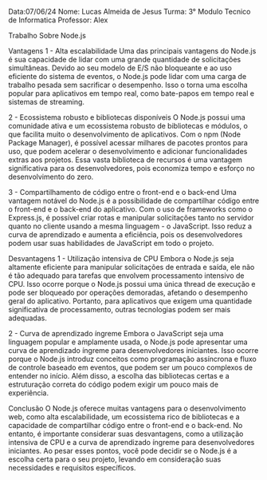 Data:07/06/24
Nome: Lucas Almeida de Jesus
Turma: 3° Modulo Tecnico de Informatica
Professor: Alex


Trabalho Sobre Node.js


Vantagens
1 - Alta escalabilidade
Uma das principais vantagens do Node.js é sua capacidade de lidar com uma grande quantidade de solicitações simultâneas. Devido ao seu modelo de E/S não bloqueante e ao uso eficiente do sistema de eventos, o Node.js pode lidar com uma carga de trabalho pesada sem sacrificar o desempenho. Isso o torna uma escolha popular para aplicativos em tempo real, como bate-papos em tempo real e sistemas de streaming.

2 - Ecossistema robusto e bibliotecas disponíveis
O Node.js possui uma comunidade ativa e um ecossistema robusto de bibliotecas e módulos, o que facilita muito o desenvolvimento de aplicativos. Com o npm (Node Package Manager), é possível acessar milhares de pacotes prontos para uso, que podem acelerar o desenvolvimento e adicionar funcionalidades extras aos projetos. Essa vasta biblioteca de recursos é uma vantagem significativa para os desenvolvedores, pois economiza tempo e esforço no desenvolvimento do zero.

3 - Compartilhamento de código entre o front-end e o back-end
Uma vantagem notável do Node.js é a possibilidade de compartilhar código entre o front-end e o back-end do aplicativo. Com o uso de frameworks como o Express.js, é possível criar rotas e manipular solicitações tanto no servidor quanto no cliente usando a mesma linguagem - o JavaScript. Isso reduz a curva de aprendizado e aumenta a eficiência, pois os desenvolvedores podem usar suas habilidades de JavaScript em todo o projeto.

Desvantagens
1 - Utilização intensiva de CPU
Embora o Node.js seja altamente eficiente para manipular solicitações de entrada e saída, ele não é tão adequado para tarefas que envolvem processamento intensivo de CPU. Isso ocorre porque o Node.js possui uma única thread de execução e pode ser bloqueado por operações demoradas, afetando o desempenho geral do aplicativo. Portanto, para aplicativos que exigem uma quantidade significativa de processamento, outras tecnologias podem ser mais adequadas.

2 - Curva de aprendizado íngreme
Embora o JavaScript seja uma linguagem popular e amplamente usada, o Node.js pode apresentar uma curva de aprendizado íngreme para desenvolvedores iniciantes. Isso ocorre porque o Node.js introduz conceitos como programação assíncrona e fluxo de controle baseado em eventos, que podem ser um pouco complexos de entender no início. Além disso, a escolha das bibliotecas certas e a estruturação correta do código podem exigir um pouco mais de experiência.

Conclusão
O Node.js oferece muitas vantagens para o desenvolvimento web, como alta escalabilidade, um ecossistema rico de bibliotecas e a capacidade de compartilhar código entre o front-end e o back-end. No entanto, é importante considerar suas desvantagens, como a utilização intensiva de CPU e a curva de aprendizado íngreme para desenvolvedores iniciantes. Ao pesar esses pontos, você pode decidir se o Node.js é a escolha certa para o seu projeto, levando em consideração suas necessidades e requisitos específicos.